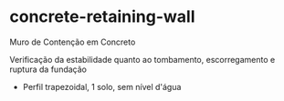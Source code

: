 # concrete-retaining-wall
Muro de Contenção em Concreto

Verificação da estabilidade quanto ao tombamento, escorregamento e ruptura da fundação
* Perfil trapezoidal, 1 solo, sem nível d'água
